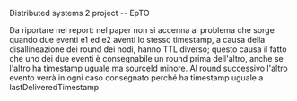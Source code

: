 Distributed systems 2 project -- EpTO

Da riportare nel report: nel paper non si accenna al problema che sorge quando due eventi e1 ed e2 aventi lo stesso timestamp, a causa della disallineazione dei round dei nodi, hanno TTL diverso; questo causa il fatto che uno dei due eventi è consegnabile un round prima dell'altro, anche se l'altro ha timestamp uguale ma sourceId minore. Al round successivo l'altro evento verrà in ogni caso consegnato perché ha timestamp uguale a lastDeliveredTimestamp
